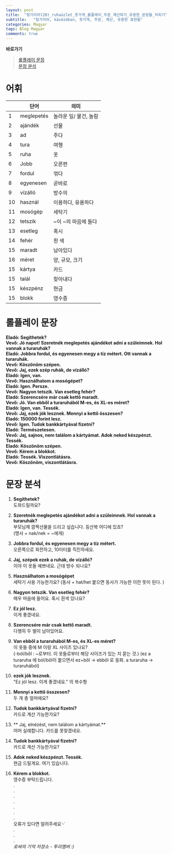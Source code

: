 ```yaml
---
layout: post
title:  "헝가리어(20)_ruhaüzlet_옷가게_롤플레이_주문_계산하기_유용한_문장들_익히기"
subtitle:   "헝가리어, kávézóban, 옷가게, 주문, 계산, 유용한 표현들"
categories: Magyar
tags: Blog Magyar   
comments: true
---
```


**바로가기**                     
>[롤플레이 문장](#롤플레이_문장)      
>[문장 분석](#문장_분석)       


# 어휘          

|  | **단어** | **의미** |         
| ------ | ------ | ------ |     
|1|meglepetés|놀라운 일/ 물건, 놀람|       
|2|ajándék|선물|          
|3|ad|주다|          
|4|tura|여행|        
|5|ruha|옷|        
|6|Jobb|오른편|        
|7|fordul|꺾다|      
|8|egyenesen|곧바로|         
|9|vízálló|방수의|         
|10|használ|이용하다, 유용하다|         
|11|mosógép|세탁기|              
|12|tetszik|~이 ~의 마음에 들다|         
|13|esetleg|혹시|       
|14|fehér|흰 색|       
|15|maradt|남아있다|       
|16|méret|양, 규모, 크기|       
|15|kártya|카드|       
|15|talál|찾아내다|       
|15|készpénz|현금|       
|15|blokk|영수증|       


# 롤플레이 문장          

**Eladó: Segíthetek?**         
**Vevő: Jó napot! Szeretnék meglepetés ajándékot adni a szüleimnek. Hol vannak a turaruhák?**           
**Eladó: Jobbra fordul, és egyenesen megy a tíz métert. Ott vannak a turaruhák.**           
**Vevő: Köszönöm szépen.**            
**Vevő: Jaj, ezek szép ruhák, de vízálló?**           
**Eladó: Igen, van.**          
**Vevő: Használhatom a mosógépet?**         
**Eladó: Igen. Persze.**            
**Vevő: Nagyon tetszik. Van esetleg fehér?**          
**Eladó: Szerencsére már csak kettő maradt.**      
**Vevő: Jó. Van ebből a turaruhából M-es, és XL-es méret?**          
**Eladó: Igen, van. Tessék.**           
**Vevő: Jaj, ezek jók lesznek. Mennyi a kettő összesen?**           
**Eladó: 150000 forint lesz.**               
**Vevő: Igen. Tudok bankkártyával fizetni?**            
**Eladó: Természetesen.**       
**Vevő: Jaj, sajnos, nem találom a kártyámat. Adok neked készpénzt. Tessék.**            
**Eladó: Köszönöm szépen.**           
**Vevő: Kérem a blokkot.**            
**Eladó: Tessék. Viszontlátásra.**        
**Vevő: Köszönöm, viszontlátásra.**               
     



# 문장 분석          

1. **Segíthetek?**       
도와드릴까요?          
             
2. **Szeretnék meglepetés ajándékot adni a szüleimnek. Hol vannak a turaruhák?**        
부모님께 깜짝선물을 드리고 싶습니다. 등산복 어디에 있죠?    
(명사 + nak/nek = ~에게)
            
3. **Jobbra fordul, és egyenesen megy a tíz métert.**        
오른쪽으로 회전하고, 10미터를 직진하세요.        
          
4. **Jaj, szépek ezek a ruhák, de vízálló?**              
이야 이 옷들 예쁘네요. 근데 방수 되나요?   
            
5. **Használhatom a mosógépet**        
세탁기 사용 가능한가요?
(동사 + hat/het 붙으면 동사가 가능한 이란 뜻이 된다. )
             
6. **Nagyon tetszik. Van esetleg fehér?**        
매우 마음에 들어요. 혹시 흰색 있나요?
             
7. **Ez jól lesz.**            
이게 좋겠네요.            
            
7. **Szerencsére már csak kettő maradt.**            
다행히 두 벌이 남아있어요.            
            
7. **Van ebből a turaruhából M-es, és XL-es méret?**            
이 옷들 중에 M 이랑 XL 사이즈 있나요?            
(-ból/ből : ~로부터. 이 옷들로부터 해당 사이즈가 있는 지 묻는 것.)
(ez a turaruha 에 ból/ből이 붙으면서 ez+ből -> ebből 로 동화. a turaruha -> turaruhából)
        
7. **ezek jók lesznek.**            
"Ez jól lesz. 이게 좋겠네요." 의 복수형            
           
7. **Mennyi a kettő összesen?**             
두 개 총 얼마에요?          
         
7. **Tudok bankkártyával fizetni?**               
카드로 계산 가능한가요?           
           
7. ** Jaj, elnézést, nem találom a kártyámat.**            
어머 실례합니다. 카드를 못찾겠네요.            
           
7. **Tudok bankkártyával fizetni?**            
카드로 계산 가능한가요?           
           
7. **Adok neked készpénzt. Tessék.**               
현금 드릴게요. 여기 있습니다.         
          
8. **Kérem a blokkot.**           
영수증 부탁드립니다.            
.         
.         
.         
.         
.         
.       
.        
오류가 있다면 알려주세요˙ᵕ˙       
.       
.       
.       
_로싸의 기억 저장소 - 투리멤버 :)_
